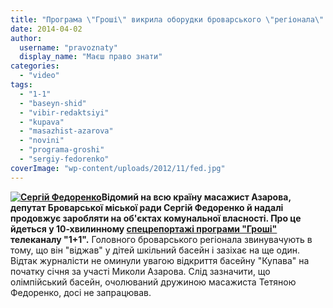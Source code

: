```yaml
---
title: "Програма \"Гроші\" викрила оборудки броварського \"регіонала\" з міськими басейнами"
date: 2014-04-02
author: 
  username: "pravoznaty"
  display_name: "Маєш право знати"
categories: 
  - "video"
tags: 
  - "1-1"
  - "baseyn-shid"
  - "vibir-redaktsiyi"
  - "kupava"
  - "masazhist-azarova"
  - "novini"
  - "programa-groshi"
  - "sergiy-fedorenko"
coverImage: "wp-content/uploads/2012/11/fed.jpg"
---
```


**[![Сергій Федоренко](https://mpz.brovary.org/wp-content/uploads/2012/11/fed.jpg)](https://mpz.brovary.org/wp-content/uploads/2012/11/fed.jpg)Відомий на всю країну масажист Азарова, депутат Броварської міської ради Сергій Федоренко й надалі продовжує заробляти на об'єктах комунальної власності. Про це йдеться у 10-хвилинному [спецрепортажі програми "Гроші"](https://tsn.ua/video/video-novini/masazhist-azarova-zaviduye-vidzhatim-baseynom-u-brovarah.html?type=2) телеканалу "1+1".** Головного броварського регіонала звинувачують в тому, що він "віджав" у дітей шкільний басейн і зазіхає на ще один. Відтак журналісти не оминули увагою відкриття басейну "Купава" на початку січня за участі Миколи Азарова. Слід зазначити, що олімпійський басейн, очолюваний дружиною масажиста Тетяною Федоренко, досі не запрацював.
